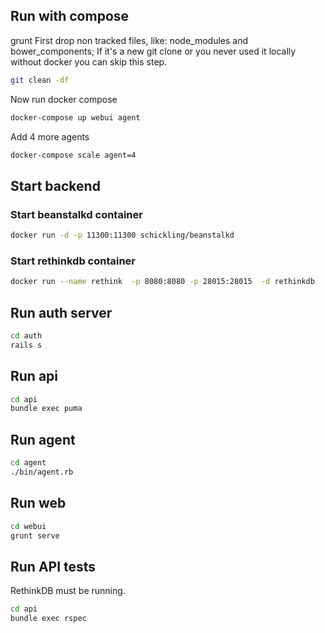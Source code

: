 ## Run with compose

grunt First drop non tracked files, like: node_modules and bower_components; If it's a new git clone or you never used it locally without docker you can skip this step.

```bash
git clean -df
```
Now run docker compose

```bash
docker-compose up webui agent
```

Add 4 more agents

```bash
docker-compose scale agent=4
```

## Start backend

### Start beanstalkd container
```bash
docker run -d -p 11300:11300 schickling/beanstalkd
```

### Start rethinkdb container
```bash
docker run --name rethink  -p 8080:8080 -p 28015:28015  -d rethinkdb
```

## Run auth server
```bash
cd auth
rails s
```

## Run api
```bash
cd api
bundle exec puma
```

## Run agent
```bash
cd agent
./bin/agent.rb
```

## Run web
```bash
cd webui
grunt serve
```

## Run API tests

RethinkDB must be running.

```bash
cd api
bundle exec rspec
```
